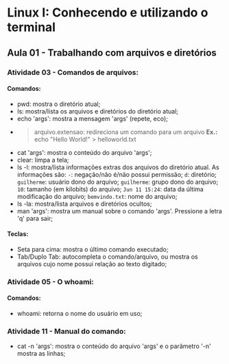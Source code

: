 # Linux I: Conhecendo e utilizando o terminal

## Aula 01 - Trabalhando com arquivos e diretórios

### Atividade 03 - Comandos de arquivos:

#### Comandos:

- pwd: mostra o diretório atual;
- ls: mostra/lista os arquivos e diretórios do diretório atual;
- echo 'args': mostra a mensagem 'args' (repete, eco);
- > arquivo.extensao: redireciona um comando para um arquivo
**Ex.:** echo "Hello World!" > helloworld.txt
- cat 'args': mostra o conteúdo do arquivo 'args';
- clear: limpa a tela;
- ls -l: mostra/lista informações extras dos arquivos do diretório atual. As informações são:
`-`: negação/não é/não possui permissão;
`d`: diretório;
`guilherme`: usuário dono do arquivo;
`guilherme`: grupo dono do arquivo;
`10`: tamanho (em kilobits) do arquivo;
`Jun 11 15:24`: data da última modificação do arquivo;
`bemvindo.txt`: nome do arquivo;
- ls -la: mostra/lista arquivos e diretórios ocultos;
- man 'args': mostra um manual sobre o comando 'args'. Pressione a letra 'q' para sair;

#### Teclas:

- Seta para cima: mostra o último comando executado;
- Tab/Duplo Tab: autocompleta o comando/arquivo, ou mostra os arquivos cujo nome possui relação ao texto digitado;

### Atividade 05 - O whoami:

#### Comandos:

- whoami: retorna o nome do usuário em uso;

### Atividade 11 - Manual do comando:

- cat -n 'args': mostra o conteúdo do arquivo 'args' e o parâmetro '-n' mostra as linhas;

